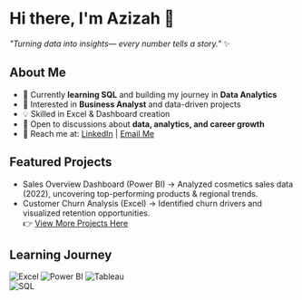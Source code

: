 # Hi there, I'm Azizah 👋  
*"Turning data into insights— every number tells a story."* ✨  

## About Me
- 🌱 Currently **learning SQL** and building my journey in **Data Analytics**  
- 🎯 Interested in **Business Analyst** and data-driven projects  
- 💡 Skilled in Excel & Dashboard creation  
- 💬 Open to discussions about **data, analytics, and career growth**  
- 🔗 Reach me at: [LinkedIn](https://www.linkedin.com/in/azizah-awal-fitrah1/) | [Email Me](mailto:azizahawalfitrah@gmail.com)  

## Featured Projects
- Sales Overview Dashboard (Power BI) → Analyzed cosmetics sales data (2022), uncovering top-performing products & regional trends.  
- Customer Churn Analysis (Excel) → Identified churn drivers and visualized retention opportunities.  
👉 [View More Projects Here](https://github.com/Azizah-space/Azizah_Portofolio)  

## Learning Journey
![Excel](https://img.shields.io/badge/Excel-217346?style=for-the-badge&logo=microsoft-excel&logoColor=white)
![Power BI](https://img.shields.io/badge/Power%20BI-F2C811?style=for-the-badge&logo=powerbi&logoColor=black)
![Tableau](https://img.shields.io/badge/Tableau-E97627?style=for-the-badge&logo=tableau&logoColor=white)  
![SQL](https://img.shields.io/badge/Basic-SQL-336791?style=for-the-badge&logo=postgresql&logoColor=white)  




<!--
**Azizah-space/Azizah-space** is a ✨ _special_ ✨ repository because its `README.md` (this file) appears on your GitHub profile.

Here are some ideas to get you started:

- 🔭 I’m currently working on ...
- 🌱 I’m currently learning ...
- 👯 I’m looking to collaborate on ...
- 🤔 I’m looking for help with ...
- 💬 Ask me about ...
- 📫 How to reach me: ...
- 😄 Pronouns: ...
- ⚡ Fun fact: ...
-->
